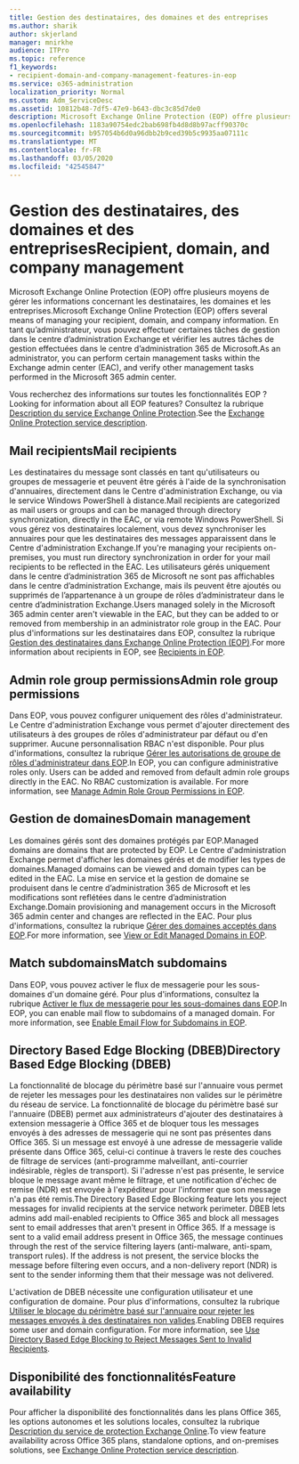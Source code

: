 ```yaml
---
title: Gestion des destinataires, des domaines et des entreprises
ms.author: sharik
author: skjerland
manager: mnirkhe
audience: ITPro
ms.topic: reference
f1_keywords:
- recipient-domain-and-company-management-features-in-eop
ms.service: o365-administration
localization_priority: Normal
ms.custom: Adm_ServiceDesc
ms.assetid: 10812b48-7df5-47e9-b643-dbc3c85d7de0
description: Microsoft Exchange Online Protection (EOP) offre plusieurs moyens de gérer les informations concernant les destinataires, les domaines et les entreprises. En tant qu’administrateur, vous pouvez effectuer certaines tâches de gestion dans le centre d’administration Exchange et vérifier les autres tâches de gestion effectuées dans le centre d’administration 365 de Microsoft.
ms.openlocfilehash: 1183a90754edc2bab698fb4d8d8b97acff90370c
ms.sourcegitcommit: b957054b6d0a96dbb2b9ced39b5c9935aa07111c
ms.translationtype: MT
ms.contentlocale: fr-FR
ms.lasthandoff: 03/05/2020
ms.locfileid: "42545847"
---
```

# <a name="recipient-domain-and-company-management"></a><span data-ttu-id="d827b-104">Gestion des destinataires, des domaines et des entreprises</span><span class="sxs-lookup"><span data-stu-id="d827b-104">Recipient, domain, and company management</span></span>

<span data-ttu-id="d827b-105">Microsoft Exchange Online Protection (EOP) offre plusieurs moyens de gérer les informations concernant les destinataires, les domaines et les entreprises.</span><span class="sxs-lookup"><span data-stu-id="d827b-105">Microsoft Exchange Online Protection (EOP) offers several means of managing your recipient, domain, and company information.</span></span> <span data-ttu-id="d827b-106">En tant qu’administrateur, vous pouvez effectuer certaines tâches de gestion dans le centre d’administration Exchange et vérifier les autres tâches de gestion effectuées dans le centre d’administration 365 de Microsoft.</span><span class="sxs-lookup"><span data-stu-id="d827b-106">As an administrator, you can perform certain management tasks within the Exchange admin center (EAC), and verify other management tasks performed in the Microsoft 365 admin center.</span></span>
  
<span data-ttu-id="d827b-107">Vous recherchez des informations sur toutes les fonctionnalités EOP ?</span><span class="sxs-lookup"><span data-stu-id="d827b-107">Looking for information about all EOP features?</span></span> <span data-ttu-id="d827b-108">Consultez la rubrique [Description du service Exchange Online Protection](exchange-online-protection-service-description.md).</span><span class="sxs-lookup"><span data-stu-id="d827b-108">See the [Exchange Online Protection service description](exchange-online-protection-service-description.md).</span></span>
  
## <a name="mail-recipients"></a><span data-ttu-id="d827b-109">Mail recipients</span><span class="sxs-lookup"><span data-stu-id="d827b-109">Mail recipients</span></span>

<span data-ttu-id="d827b-110">Les destinataires du message sont classés en tant qu'utilisateurs ou groupes de messagerie et peuvent être gérés à l'aide de la synchronisation d'annuaires, directement dans le Centre d'administration Exchange, ou via le service Windows PowerShell à distance.</span><span class="sxs-lookup"><span data-stu-id="d827b-110">Mail recipients are categorized as mail users or groups and can be managed through directory synchronization, directly in the EAC, or via remote Windows PowerShell.</span></span> <span data-ttu-id="d827b-111">Si vous gérez vos destinataires localement, vous devez synchroniser les annuaires pour que les destinataires des messages apparaissent dans le Centre d'administration Exchange.</span><span class="sxs-lookup"><span data-stu-id="d827b-111">If you're managing your recipients on-premises, you must run directory synchronization in order for your mail recipients to be reflected in the EAC.</span></span> <span data-ttu-id="d827b-112">Les utilisateurs gérés uniquement dans le centre d’administration 365 de Microsoft ne sont pas affichables dans le centre d’administration Exchange, mais ils peuvent être ajoutés ou supprimés de l’appartenance à un groupe de rôles d’administrateur dans le centre d’administration Exchange.</span><span class="sxs-lookup"><span data-stu-id="d827b-112">Users managed solely in the Microsoft 365 admin center aren't viewable in the EAC, but they can be added to or removed from membership in an administrator role group in the EAC.</span></span> <span data-ttu-id="d827b-113">Pour plus d'informations sur les destinataires dans EOP, consultez la rubrique [Gestion des destinataires dans Exchange Online Protection (EOP)](https://go.microsoft.com/fwlink/p/?LinkId=280011).</span><span class="sxs-lookup"><span data-stu-id="d827b-113">For more information about recipients in EOP, see [Recipients in EOP](https://go.microsoft.com/fwlink/p/?LinkId=280011).</span></span>
  
## <a name="admin-role-group-permissions"></a><span data-ttu-id="d827b-114">Admin role group permissions</span><span class="sxs-lookup"><span data-stu-id="d827b-114">Admin role group permissions</span></span>

<span data-ttu-id="d827b-p105">Dans EOP, vous pouvez configurer uniquement des rôles d'administrateur. Le Centre d'administration Exchange vous permet d'ajouter directement des utilisateurs à des groupes de rôles d'administrateur par défaut ou d'en supprimer. Aucune personnalisation RBAC n'est disponible. Pour plus d'informations, consultez la rubrique [Gérer les autorisations de groupe de rôles d'administrateur dans EOP](https://go.microsoft.com/fwlink/p/?LinkId=282238).</span><span class="sxs-lookup"><span data-stu-id="d827b-p105">In EOP, you can configure administrative roles only. Users can be added and removed from default admin role groups directly in the EAC. No RBAC customization is available. For more information, see [Manage Admin Role Group Permissions in EOP](https://go.microsoft.com/fwlink/p/?LinkId=282238).</span></span>
  
## <a name="domain-management"></a><span data-ttu-id="d827b-119">Gestion de domaines</span><span class="sxs-lookup"><span data-stu-id="d827b-119">Domain management</span></span>

<span data-ttu-id="d827b-120">Les domaines gérés sont des domaines protégés par EOP.</span><span class="sxs-lookup"><span data-stu-id="d827b-120">Managed domains are domains that are protected by EOP.</span></span> <span data-ttu-id="d827b-121">Le Centre d'administration Exchange permet d'afficher les domaines gérés et de modifier les types de domaines.</span><span class="sxs-lookup"><span data-stu-id="d827b-121">Managed domains can be viewed and domain types can be edited in the EAC.</span></span> <span data-ttu-id="d827b-122">La mise en service et la gestion de domaine se produisent dans le centre d’administration 365 de Microsoft et les modifications sont reflétées dans le centre d’administration Exchange.</span><span class="sxs-lookup"><span data-stu-id="d827b-122">Domain provisioning and management occurs in the Microsoft 365 admin center and changes are reflected in the EAC.</span></span> <span data-ttu-id="d827b-123">Pour plus d'informations, consultez la rubrique [Gérer des domaines acceptés dans EOP](https://go.microsoft.com/fwlink/p/?LinkId=282239).</span><span class="sxs-lookup"><span data-stu-id="d827b-123">For more information, see [View or Edit Managed Domains in EOP](https://go.microsoft.com/fwlink/p/?LinkId=282239).</span></span>
  
## <a name="match-subdomains"></a><span data-ttu-id="d827b-124">Match subdomains</span><span class="sxs-lookup"><span data-stu-id="d827b-124">Match subdomains</span></span>

<span data-ttu-id="d827b-p107">Dans EOP, vous pouvez activer le flux de messagerie pour les sous-domaines d'un domaine géré. Pour plus d'informations, consultez la rubrique [Activer le flux de messagerie pour les sous-domaines dans EOP](https://go.microsoft.com/fwlink/p/?LinkId=397213).</span><span class="sxs-lookup"><span data-stu-id="d827b-p107">In EOP, you can enable mail flow to subdomains of a managed domain. For more information, see [Enable Email Flow for Subdomains in EOP](https://go.microsoft.com/fwlink/p/?LinkId=397213).</span></span> 
  
## <a name="directory-based-edge-blocking-dbeb"></a><span data-ttu-id="d827b-127">Directory Based Edge Blocking (DBEB)</span><span class="sxs-lookup"><span data-stu-id="d827b-127">Directory Based Edge Blocking (DBEB)</span></span>

<span data-ttu-id="d827b-p108">La fonctionnalité de blocage du périmètre basé sur l'annuaire vous permet de rejeter les messages pour les destinataires non valides sur le périmètre du réseau de service. La fonctionnalité de blocage du périmètre basé sur l'annuaire (DBEB) permet aux administrateurs d'ajouter des destinataires à extension messagerie à Office 365 et de bloquer tous les messages envoyés à des adresses de messagerie qui ne sont pas présentes dans Office 365. Si un message est envoyé à une adresse de messagerie valide présente dans Office 365, celui-ci continue à travers le reste des couches de filtrage de services (anti-programme malveillant, anti-courrier indésirable, règles de transport). Si l'adresse n'est pas présente, le service bloque le message avant même le filtrage, et une notification d'échec de remise (NDR) est envoyée à l'expéditeur pour l'informer que son message n'a pas été remis.</span><span class="sxs-lookup"><span data-stu-id="d827b-p108">The Directory Based Edge Blocking feature lets you reject messages for invalid recipients at the service network perimeter. DBEB lets admins add mail-enabled recipients to Office 365 and block all messages sent to email addresses that aren't present in Office 365. If a message is sent to a valid email address present in Office 365, the message continues through the rest of the service filtering layers (anti-malware, anti-spam, transport rules). If the address is not present, the service blocks the message before filtering even occurs, and a non-delivery report (NDR) is sent to the sender informing them that their message was not delivered.</span></span> 
  
<span data-ttu-id="d827b-p109">L'activation de DBEB nécessite une configuration utilisateur et une configuration de domaine. Pour plus d'informations, consultez la rubrique [Utiliser le blocage du périmètre basé sur l'annuaire pour rejeter les messages envoyés à des destinataires non valides](https://go.microsoft.com/fwlink/p/?LinkId=390676).</span><span class="sxs-lookup"><span data-stu-id="d827b-p109">Enabling DBEB requires some user and domain configuration. For more information, see [Use Directory Based Edge Blocking to Reject Messages Sent to Invalid Recipients](https://go.microsoft.com/fwlink/p/?LinkId=390676).</span></span>
  
## <a name="feature-availability"></a><span data-ttu-id="d827b-134">Disponibilité des fonctionnalités</span><span class="sxs-lookup"><span data-stu-id="d827b-134">Feature availability</span></span>

<span data-ttu-id="d827b-135">Pour afficher la disponibilité des fonctionnalités dans les plans Office 365, les options autonomes et les solutions locales, consultez la rubrique [Description du service de protection Exchange Online](exchange-online-protection-service-description.md).</span><span class="sxs-lookup"><span data-stu-id="d827b-135">To view feature availability across Office 365 plans, standalone options, and on-premises solutions, see [Exchange Online Protection service description](exchange-online-protection-service-description.md).</span></span>
